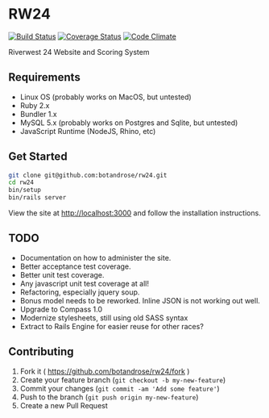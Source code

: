 # RW24

[![Build Status](https://travis-ci.org/botandrose/rw24.svg)](https://travis-ci.org/botandrose/rw24)
[![Coverage Status](https://coveralls.io/repos/botandrose/rw24/badge.svg?branch=master&service=github)](https://coveralls.io/github/botandrose/rw24?branch=master)
[![Code Climate](https://codeclimate.com/github/botandrose/rw24/badges/gpa.svg)](https://codeclimate.com/github/botandrose/rw24)

Riverwest 24 Website and Scoring System

## Requirements

* Linux OS (probably works on MacOS, but untested)
* Ruby 2.x
* Bundler 1.x
* MySQL 5.x (probably works on Postgres and Sqlite, but untested)
* JavaScript Runtime (NodeJS, Rhino, etc)

## Get Started
```bash
git clone git@github.com:botandrose/rw24.git
cd rw24
bin/setup
bin/rails server
```
View the site at [http://localhost:3000](http://localhost:3000) and follow the installation instructions.

## TODO
* Documentation on how to administer the site.
* Better acceptance test coverage.
* Better unit test coverage.
* Any javascript unit test coverage at all!
* Refactoring, especially jquery soup.
* Bonus model needs to be reworked. Inline JSON is not working out well.
* Upgrade to Compass 1.0
* Modernize stylesheets, still using old SASS syntax
* Extract to Rails Engine for easier reuse for other races?

## Contributing

1. Fork it ( https://github.com/botandrose/rw24/fork )
2. Create your feature branch (`git checkout -b my-new-feature`)
3. Commit your changes (`git commit -am 'Add some feature'`)
4. Push to the branch (`git push origin my-new-feature`)
5. Create a new Pull Request
